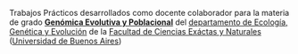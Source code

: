 Trabajos Prácticos desarrollados como docente colaborador para la materia de grado [**Genómica Evolutiva y Poblacional**](https://www.genevopop.net/grado.html) del [departamento de Ecología, Genética y Evolución](https://www.ege.fcen.uba.ar) de la [Facultad de Ciencias Exáctas y Naturales](https://exactas.uba.ar/) ([Universidad de Buenos Aires](https://www.uba.ar))
